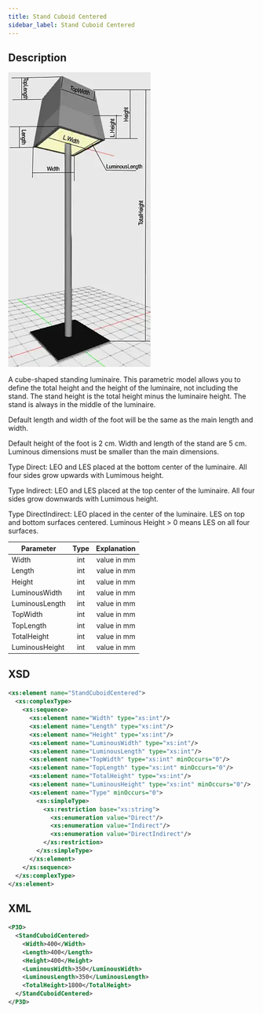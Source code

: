 ```yaml
---
title: Stand Cuboid Centered
sidebar_label: Stand Cuboid Centered
---
```


## Description

![Stand Cuboid Centered](/img/docs/geometry/parametric/stand-cuboid-centered.webp)

A cube-shaped standing luminaire. This parametric model allows you to define the total height and the height of the luminaire, not including the stand. The stand height is the total height minus the luminaire height. The stand is always in the middle of the luminaire.

Default length and width of the foot will be the same as the main length and width.

Default height of the foot is 2 cm.
Width and length of the stand are 5 cm.
Luminous dimensions must be smaller than the main dimensions.

Type Direct: LEO and LES placed at the bottom center of the luminaire. All four sides grow upwards with Lumimous height.

Type Indirect: LEO and LES placed at the top center of the luminaire. All four sides grow downwards with Lumimous height.

Type DirectIndirect: LEO placed in the center of the luminaire. LES on top and bottom surfaces centered. Luminous Height > 0 means LES on all four surfaces.

| Parameter      | Type | Explanation |
| -------------- | :--: | :---------: |
| Width          | int  | value in mm |
| Length         | int  | value in mm |
| Height         | int  | value in mm |
| LuminousWidth  | int  | value in mm |
| LuminousLength | int  | value in mm |
| TopWidth       | int  | value in mm |
| TopLength      | int  | value in mm |
| TotalHeight    | int  | value in mm |
| LuminousHeight | int  | value in mm |

## XSD

```xml
<xs:element name="StandCuboidCentered">
  <xs:complexType>
    <xs:sequence>
      <xs:element name="Width" type="xs:int"/>
      <xs:element name="Length" type="xs:int"/>
      <xs:element name="Height" type="xs:int"/>
      <xs:element name="LuminousWidth" type="xs:int"/>
      <xs:element name="LuminousLength" type="xs:int"/>
      <xs:element name="TopWidth" type="xs:int" minOccurs="0"/>
      <xs:element name="TopLength" type="xs:int" minOccurs="0"/>
      <xs:element name="TotalHeight" type="xs:int"/>
      <xs:element name="LuminousHeight" type="xs:int" minOccurs="0"/>
      <xs:element name="Type" minOccurs="0">
        <xs:simpleType>
          <xs:restriction base="xs:string">
            <xs:enumeration value="Direct"/>
            <xs:enumeration value="Indirect"/>
            <xs:enumeration value="DirectIndirect"/>
          </xs:restriction>
        </xs:simpleType>
      </xs:element>
    </xs:sequence>
  </xs:complexType>
</xs:element>
```

## XML

```xml
<P3D>
  <StandCuboidCentered>
    <Width>400</Width>
    <Length>400</Length>
    <Height>400</Height>
    <LuminousWidth>350</LuminousWidth>
    <LuminousLength>350</LuminousLength>
    <TotalHeight>1800</TotalHeight>
  </StandCuboidCentered>
</P3D>
```
